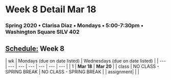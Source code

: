 # Week 8 Detail Mar 18

### Spring 2020 • Clarisa Diaz • Mondays • 5:00-7:30pm • Washington Square SILV 402

## [Schedule:](./) Week 8

| wk | Mondays \(due on date listed\) | Wednesdays \(due on date listed\) |
| --- | --- | --- | --- | --- | --- | --- |
| 1 | **Mar 18** | **Mar 20** |
| class | NO CLASS - SPRING BREAK  | NO CLASS - SPRING BREAK  |
| assignment|   |   |
